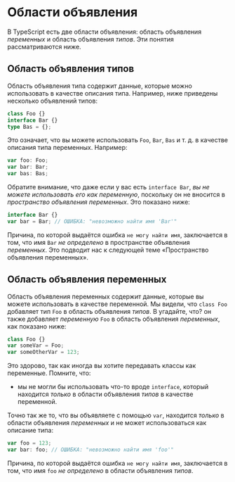 # Области объявления

В TypeScript есть две области объявления: область объявления _переменных_ и область объявления _типов_. Эти понятия рассматриваются ниже.

## Область объявления типов

Область объявления типа содержит данные, которые можно использовать в качестве описания типа. Например, ниже приведены несколько объявлений типов:

```ts
class Foo {}
interface Bar {}
type Bas = {};
```

Это означает, что вы можете использовать `Foo`, `Bar`, `Bas` и т. д. в качестве описания типа переменных. Например:

```ts
var foo: Foo;
var bar: Bar;
var bas: Bas;
```

Обратите внимание, что даже если у вас есть `interface Bar`, _вы не можете использовать его как переменную_, поскольку он не вносится в _пространство объявления переменных_. Это показано ниже:

```ts
interface Bar {}
var bar = Bar; // ОШИБКА: "невозможно найти имя 'Bar'"
```

Причина, по которой выдаётся ошибка `не могу найти имя`, заключается в том, что имя `Bar` _не определено_ в пространстве объявления _переменных_. Это подводит нас к следующей теме «Пространство объявления переменных».

## Область объявления переменных

Область объявления переменных содержит данные, которые вы можете использовать в качестве переменной. Мы видели, что `class Foo` добавляет тип `Foo` в область объявления _типов_. B угадайте, что? он также добавляет _переменную_ `Foo` в область объявления _переменных_, как показано ниже:

```ts
class Foo {}
var someVar = Foo;
var someOtherVar = 123;
```

Это здорово, так как иногда вы хотите передавать классы как переменные. Помните, что:

-   мы не могли бы использовать что-то вроде `interface`, который находится _только_ в области объявления _типов_ в качестве переменной.

Точно так же то, что вы объявляете с помощью `var`, находится _только_ в области объявления _переменных_ и не может использоваться как описание типа:

```ts
var foo = 123;
var bar: foo; // ОШИБКА: "невозможно найти имя 'foo'"
```

Причина, по которой выдаётся ошибка `не могу найти имя`, заключается в том, что имя `foo` _не определено_ в области объявления _типов_.
